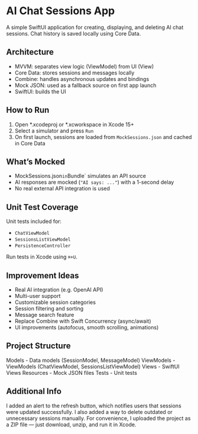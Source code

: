 # AI Chat Sessions App

A simple SwiftUI application for creating, displaying, and deleting AI chat sessions. Chat history is saved locally using Core Data.

## Architecture

- MVVM: separates view logic (ViewModel) from UI (View)
- Core Data: stores sessions and messages locally
- Combine: handles asynchronous updates and bindings
- Mock JSON: used as a fallback source on first app launch
- SwiftUI: builds the UI

## How to Run

1. Open *.xcodeproj or *.xcworkspace in Xcode 15+
2. Select a simulator and press `Run`
3. On first launch, sessions are loaded from `MockSessions.json` and cached in Core Data

## What’s Mocked

-  MockSessions.json` in `Bundle` simulates an API source
-  AI responses are mocked (`"AI says: ..."`) with a 1-second delay
-  No real external API integration is used

## Unit Test Coverage

Unit tests included for:
- `ChatViewModel`
- `SessionsListViewModel`
- `PersistenceController`

Run tests in Xcode using `⌘+U`.

## Improvement Ideas

- Real AI integration (e.g. OpenAI API)
- Multi-user support
- Customizable session categories
- Session filtering and sorting
- Message search feature
- Replace Combine with Swift Concurrency (async/await)
- UI improvements (autofocus, smooth scrolling, animations)

## Project Structure

Models - Data models (SessionModel, MessageModel)
ViewModels - ViewModels (ChatViewModel, SessionsListViewModel)
Views - SwiftUI Views
Resources - Mock JSON files
Tests - Unit tests

## Additional Info 

 I added an alert to the refresh button, which notifies users that sessions were updated successfully.
 I also added a way to delete outdated or unnecessary sessions manually.
 For convenience, I uploaded the project as a ZIP file — just download, unzip, and run it in Xcode.


